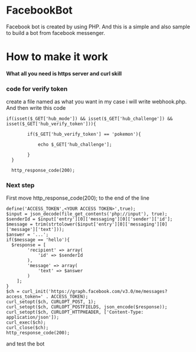 
# FacebookBot
Facebook bot is created by using PHP. And this is a simple and also sample to build a bot from facebook messenger.

# How to make it work
#### What all you need is https server and curl skill

### code for verify token
create a file named as what you want in my case i will write webhook.php. And then write this code

```
if(isset($_GET['hub_mode']) && isset($_GET['hub_challenge']) &&  isset($_GET['hub_verify_token'])){

        if($_GET['hub_verify_token'] == 'pokemon'){

            echo $_GET['hub_challenge'];

        }
  }
  
  http_response_code(200);
```
### Next step
First move http_response_code(200); to the end of the line
```
define('ACCESS_TOKEN',<YOUR ACCESS TOKEN>',true);
$input = json_decode(file_get_contents('php://input'), true);
$senderId = $input['entry'][0]['messaging'][0]['sender']['id'];
$message = trim(strtolower($input['entry'][0]['messaging'][0]['message']['text']));
$answer = '...';
if($message == 'hello'){
  $response = [
        'recipient' => array(
            'id' => $senderId
        ),
        'message' => array(
            'text' => $answer
        )
    ];
}
$ch = curl_init('https://graph.facebook.com/v3.0/me/messages?access_token=' . ACCESS_TOKEN);
curl_setopt($ch, CURLOPT_POST, 1);
curl_setopt($ch, CURLOPT_POSTFIELDS, json_encode($response));
curl_setopt($ch, CURLOPT_HTTPHEADER, ['Content-Type: application/json']);
curl_exec($ch);
curl_close($ch);
http_response_code(200);
```
and test the bot
